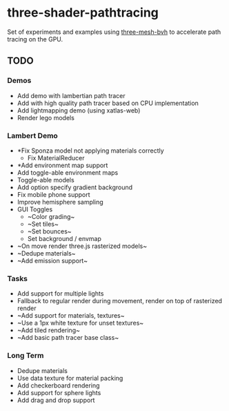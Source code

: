 # three-shader-pathtracing

Set of experiments and examples using [three-mesh-bvh](https://github.com/gkjohnson/three-mesh-bvh) to accelerate path tracing on the GPU.

## TODO

### Demos
- Add demo with lambertian path tracer
- Add with high quality path tracer based on CPU implementation
- Add lightmapping demo (using xatlas-web)
- Render lego models

### Lambert Demo
- *Fix Sponza model not applying materials correctly
  - Fix MaterialReducer
- *Add environment map support
- Add toggle-able environment maps
- Toggle-able models
- Add option specify gradient background
- Fix mobile phone support
- Improve hemisphere sampling
- GUI Toggles
  - ~Color grading~
  - ~Set tiles~
  - ~Set bounces~
  - Set background / envmap
- ~On move render three.js rasterized models~
- ~Dedupe materials~
- ~Add emission support~

### Tasks
- Add support for multiple lights
- Fallback to regular render during movement, render on top of rasterized render
- ~Add support for materials, textures~
- ~Use a 1px white texture for unset textures~
- ~Add tiled rendering~
- ~Add basic path tracer base class~

### Long Term
- Dedupe materials
- Use data texture for material packing
- Add checkerboard rendering
- Add support for sphere lights
- Add drag and drop support
